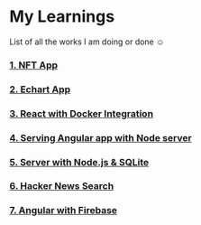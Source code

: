 # My Learnings

List of all the works I am doing or done ☺

### [1. NFT App](https://github.com/enigmaticmahesh/react-native-nft-app)

### [2. Echart App](https://github.com/enigmaticmahesh/echart-app)

### [3. React with Docker Integration](https://github.com/enigmaticmahesh/react-with-docker-and-nginx)

### [4. Serving Angular app with Node server](https://github.com/enigmaticmahesh/serving-angular-in-node)

### [5. Server with Node.js & SQLite](https://github.com/enigmaticmahesh/node-with-sqlite)

### [6. Hacker News Search](https://github.com/enigmaticmahesh/hacker-news-search)

### [7. Angular with Firebase](https://github.com/enigmaticmahesh/angular_firebase_auth)
